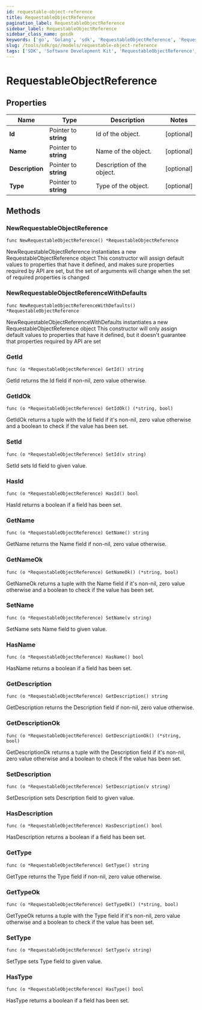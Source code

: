 ```yaml
---
id: requestable-object-reference
title: RequestableObjectReference
pagination_label: RequestableObjectReference
sidebar_label: RequestableObjectReference
sidebar_class_name: gosdk
keywords: ['go', 'Golang', 'sdk', 'RequestableObjectReference', 'RequestableObjectReference'] 
slug: /tools/sdk/go//models/requestable-object-reference
tags: ['SDK', 'Software Development Kit', 'RequestableObjectReference', 'RequestableObjectReference']
---
```


# RequestableObjectReference

## Properties

Name | Type | Description | Notes
------------ | ------------- | ------------- | -------------
**Id** | Pointer to **string** | Id of the object. | [optional] 
**Name** | Pointer to **string** | Name of the object. | [optional] 
**Description** | Pointer to **string** | Description of the object. | [optional] 
**Type** | Pointer to **string** | Type of the object. | [optional] 

## Methods

### NewRequestableObjectReference

`func NewRequestableObjectReference() *RequestableObjectReference`

NewRequestableObjectReference instantiates a new RequestableObjectReference object
This constructor will assign default values to properties that have it defined,
and makes sure properties required by API are set, but the set of arguments
will change when the set of required properties is changed

### NewRequestableObjectReferenceWithDefaults

`func NewRequestableObjectReferenceWithDefaults() *RequestableObjectReference`

NewRequestableObjectReferenceWithDefaults instantiates a new RequestableObjectReference object
This constructor will only assign default values to properties that have it defined,
but it doesn't guarantee that properties required by API are set

### GetId

`func (o *RequestableObjectReference) GetId() string`

GetId returns the Id field if non-nil, zero value otherwise.

### GetIdOk

`func (o *RequestableObjectReference) GetIdOk() (*string, bool)`

GetIdOk returns a tuple with the Id field if it's non-nil, zero value otherwise
and a boolean to check if the value has been set.

### SetId

`func (o *RequestableObjectReference) SetId(v string)`

SetId sets Id field to given value.

### HasId

`func (o *RequestableObjectReference) HasId() bool`

HasId returns a boolean if a field has been set.

### GetName

`func (o *RequestableObjectReference) GetName() string`

GetName returns the Name field if non-nil, zero value otherwise.

### GetNameOk

`func (o *RequestableObjectReference) GetNameOk() (*string, bool)`

GetNameOk returns a tuple with the Name field if it's non-nil, zero value otherwise
and a boolean to check if the value has been set.

### SetName

`func (o *RequestableObjectReference) SetName(v string)`

SetName sets Name field to given value.

### HasName

`func (o *RequestableObjectReference) HasName() bool`

HasName returns a boolean if a field has been set.

### GetDescription

`func (o *RequestableObjectReference) GetDescription() string`

GetDescription returns the Description field if non-nil, zero value otherwise.

### GetDescriptionOk

`func (o *RequestableObjectReference) GetDescriptionOk() (*string, bool)`

GetDescriptionOk returns a tuple with the Description field if it's non-nil, zero value otherwise
and a boolean to check if the value has been set.

### SetDescription

`func (o *RequestableObjectReference) SetDescription(v string)`

SetDescription sets Description field to given value.

### HasDescription

`func (o *RequestableObjectReference) HasDescription() bool`

HasDescription returns a boolean if a field has been set.

### GetType

`func (o *RequestableObjectReference) GetType() string`

GetType returns the Type field if non-nil, zero value otherwise.

### GetTypeOk

`func (o *RequestableObjectReference) GetTypeOk() (*string, bool)`

GetTypeOk returns a tuple with the Type field if it's non-nil, zero value otherwise
and a boolean to check if the value has been set.

### SetType

`func (o *RequestableObjectReference) SetType(v string)`

SetType sets Type field to given value.

### HasType

`func (o *RequestableObjectReference) HasType() bool`

HasType returns a boolean if a field has been set.



